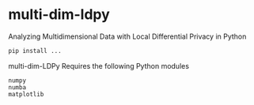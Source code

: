 # multi-dim-ldpy
Analyzing Multidimensional Data with Local Differential Privacy in Python


```bash
pip install ...
```
multi-dim-LDPy Requires the following Python modules 
```
numpy
numba
matplotlib
```

